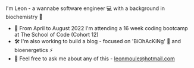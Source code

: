 I'm Leon - a wannabe software engineer 💻 with a background in biochemistry 🧬
 - 📅 From April to August 2022 I'm attending a 16 week coding bootcamp at The School of Code (Cohort 12)
 - 🛠 I'm also working to build a blog - focused on 'BiOhAcKiNg' 🔬 and bioenergetics ⚡️
 - 💬 Feel free to ask me about any of this  - leonmoule@hotmail.com
<!--
**theleonmo/theleonmo** is a ✨ _special_ ✨ repository because its `README.md` (this file) appears on your GitHub profile.

Here are some ideas to get you started:

- 🔭 I’m currently working on ...
- 🌱 I’m currently learning ...
- 👯 I’m looking to collaborate on ...
- 🤔 I’m looking for help with ...
- 💬 Ask me about ...
- 📫 How to reach me: ...
- 😄 Pronouns: ...
- ⚡ Fun fact: ...
-->

